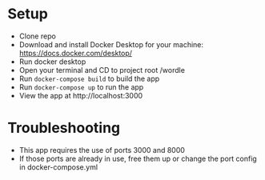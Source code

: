 # Setup

- Clone repo
- Download and install Docker Desktop for your machine: https://docs.docker.com/desktop/
- Run docker desktop
- Open your terminal and CD to project root /wordle
- Run `docker-compose build` to build the app
- Run `docker-compose up` to run the app
- View the app at http://localhost:3000

# Troubleshooting

- This app requires the use of ports 3000 and 8000
- If those ports are already in use, free them up or change the port config in docker-compose.yml
